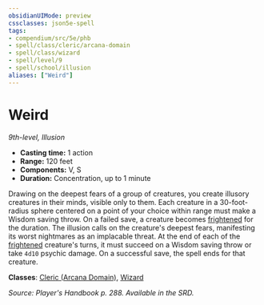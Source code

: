 ```yaml
---
obsidianUIMode: preview
cssclasses: json5e-spell
tags:
- compendium/src/5e/phb
- spell/class/cleric/arcana-domain
- spell/class/wizard
- spell/level/9
- spell/school/illusion
aliases: ["Weird"]
---
```

# Weird
*9th-level, Illusion*  

- **Casting time:** 1 action
- **Range:** 120 feet
- **Components:** V, S
- **Duration:** Concentration, up to 1 minute

Drawing on the deepest fears of a group of creatures, you create illusory creatures in their minds, visible only to them. Each creature in a 30-foot-radius sphere centered on a point of your choice within range must make a Wisdom saving throw. On a failed save, a creature becomes [frightened](5E2014官方资源/规则/conditions.md#frightened) for the duration. The illusion calls on the creature's deepest fears, manifesting its worst nightmares as an implacable threat. At the end of each of the [frightened](5E2014官方资源/规则/conditions.md#frightened) creature's turns, it must succeed on a Wisdom saving throw or take `4d10` psychic damage. On a successful save, the spell ends for that creature.

**Classes**: [Cleric (Arcana Domain)](5E2014官方资源/classes/cleric-arcana-domain-scag.md), [Wizard](5E2014官方资源/classes/wizard.md)

*Source: Player's Handbook p. 288. Available in the SRD.*